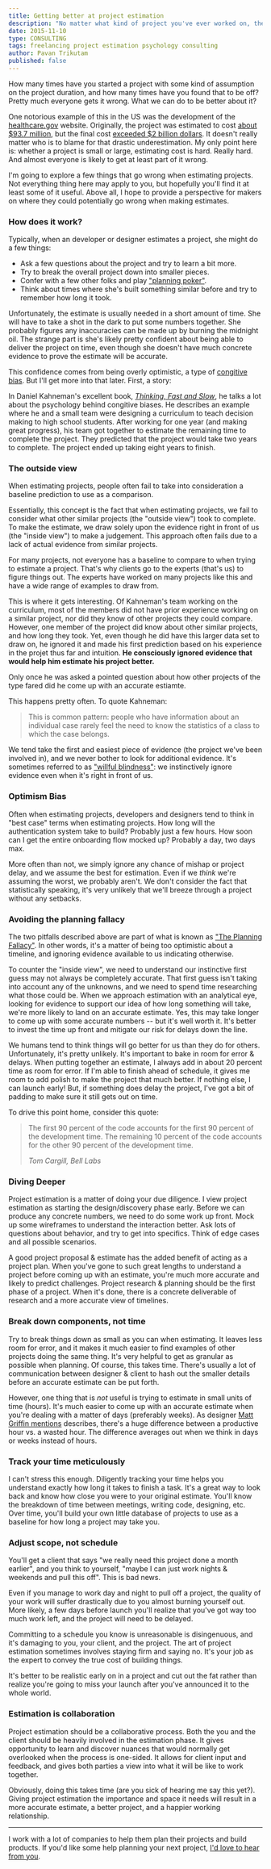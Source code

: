 ```yaml
---
title: Getting better at project estimation
description: "No matter what kind of project you've ever worked on, there's always one thing everyone wants to know before it starts: How long will this take?"
date: 2015-11-10
type: CONSULTING
tags: freelancing project estimation psychology consulting
author: Pavan Trikutam
published: false
---
```


How many times have you started a project with some kind of assumption on the project duration, and how many times have you found that to be off? Pretty much everyone gets it wrong. What we can do to be better about it?

One notorious example of this in the US was the development of the [healthcare.gov](https://www.healthcare.gov/) website. Originally, the project was estimated to cost [about $93.7 million][93_million], but the final cost [exceeded $2 billion dollars][2_billion]. It doesn't really matter who is to blame for that drastic underestimation. My only point here is: whether a project is small or large, estimating cost is hard. Really hard. And almost everyone is likely to get at least part of it wrong.

I'm going to explore a few things that go wrong when estimating projects. Not everything thing here may apply to you, but hopefully you'll find it at least some of it useful. Above all, I hope to provide a perspective for makers on where they could potentially go wrong when making estimates.

### How does it work?

Typically, when an developer or designer estimates a project, she might do a few things:

* Ask a few questions about the project and try to learn a bit more.
* Try to break the overall project down into smaller pieces.
* Confer with a few other folks and play ["planning poker"][planning_poker].
* Think about times where she's built something similar before and try to remember how long it took.

Unfortunately, the estimate is usually needed in a short amount of time. She will have to take a shot in the dark to put some numbers together. She probably figures any inaccuracies can be made up by burning the midnight oil. The strange part is she's likely pretty confident about being able to deliver the project on time, even though she doesn't have much concrete evidence to prove the estimate will be accurate.

This confidence comes from being overly optimistic, a type of [congitive bias][cognitive_bias]. But I'll get more into that later. First, a story:

In Daniel Kahneman's excellent book, *[Thinking, Fast and Slow][thinking_fast_slow]*, he talks a lot about the psychology behind congitive biases. He describes an example where he and a small team were designing a curriculum to teach decision making to high school students. After working for one year (and making great progress), his team got together to estimate the remaining time to complete the project. They predicted that the project would take two years to complete. The project ended up taking eight years to finish.

### The outside view

When estimating projects, people often fail to take into consideration a baseline prediction to use as a comparison.

Essentially, this concept is the fact that when estimating projects, we fail to consider what other similar projects (the "outside view") took to complete. To make the estimate, we draw solely upon the evidence right in front of us (the "inside view") to make a judgement. This approach often fails due to a lack of actual evidence from similar projects.

For many projects, not everyone has a baseline to compare to when trying to estimate a project. That's why clients go to the experts (that's us) to figure things out. The experts have worked on many projects like this and have a wide range of examples to draw from.

This is where it gets interesting. Of Kahneman's team working on the curriculum, most of the members did not have prior experience working on a similar project, nor did they know of other projects they could compare. However, one member of the project did know about other similar projects, and how long they took. Yet, even though he did have this larger data set to draw on, he ignored it and made his first prediction based on his experience in the projet thus far and intuition. **He consciously ignored evidence that would help him estimate his project better.**

Only once he was asked a pointed question about how other projects of the type fared did he come up with an accurate estiamte.

This happens pretty often. To quote Kahneman:

> This is common pattern: people who have information about an individual case rarely feel the need to know the statistics of a class to which the case belongs.

We tend take the first and easiest piece of evidence (the project we've been involved in), and we never bother to look for additional evidence. It's sometimes referred to as ["willful blindness"][willful_blindness]: we instinctively ignore evidence even when it's right in front of us.

### Optimism Bias

Often when estimating projects, developers and designers tend to think in "best case" terms when estimating projects. How long will the authentication system take to build? Probably just a few hours. How soon can I get the entire onboarding flow mocked up? Probably a day, two days max.

More often than not, we simply ignore any chance of mishap or project delay, and we assume the best for estimation. Even if we *think* we're assuming the worst, we probably aren't. We don't consider the fact that statistically speaking, it's very unlikely that we'll breeze through a project without any setbacks.

### Avoiding the planning fallacy

The two pitfalls described above are part of what is known as ["The Planning Fallacy"][planning_fallacy]. In other words, it's a matter of being too optimistic about a timeline, and ignoring evidence available to us indicating otherwise.

To counter the "inside view", we need to understand our instinctive first guess may not always be completely accurate. That first guess isn't taking into account any of the unknowns, and we need to spend time researching what those could be. When we approach estimation with an analytical eye, looking for evidence to support our idea of how long something will take, we're more likely to land on an accurate estimate. Yes, this may take longer to come up with some accurate numbers -- but it's well worth it. It's better to invest the time up front and mitigate our risk for delays down the line.

We humans tend to think things will go better for us than they do for others. Unfortunately, it's pretty unlikely. It's important to bake in room for error & delays. When putting together an estimate, I always add in about 20 percent time as room for error. If I'm able to finish ahead of schedule, it gives me room to add polish to make the project that much better. If nothing else, I can launch early! But, if something does delay the project, I've got a bit of padding to make sure it still gets out on time.

To drive this point home, consider this quote:

> The first 90 percent of the code accounts for the first 90 percent of the development time. The remaining 10 percent of the code accounts for the other 90 percent of the development time.
>
> <cite>Tom Cargill, Bell Labs</cite>

### Diving Deeper

Project estimation is a matter of doing your due diligence. I view project estimation as starting the design/discovery phase early. Before we can produce any concrete numbers, we need to do some work up front. Mock up some wireframes to understand the interaction better. Ask lots of questions about behavior, and try to get into specifics. Think of edge cases and all possible scenarios.

A good project proposal & estimate has the added benefit of acting as a project plan.  When you've gone to such great lengths to understand a project before coming up with an estimate, you're much more accurate and likely to predict challenges. Project research & planning should be the first phase of a project. When it's done, there is a concrete deliverable of research and a more accurate view of timelines.

### Break down components, not time

Try to break things down as small as you can when estimating. It leaves less room for error, and it makes it much easier to find examples of other projects doing the same thing. It's very helpful to get as granular as possible when planning. Of course, this takes time. There's usually a lot of communication between designer & client to hash out the smaller details before an accurate estimate can be put forth.

However, one thing that is *not* useful is trying to estimate in small units of time (hours). It's much easier to come up with an accurate estimate when you're dealing with a matter of days (preferably weeks). As designer [Matt Griffin mentions][matt_griffin] describes, there's a huge difference between a productive hour vs. a wasted hour. The difference averages out when we think in days or weeks instead of hours.

### Track your time meticulously

I can't stress this enough. Diligently tracking your time helps you understand exactly how long it takes to finish a task. It's a great way to look back and know how close you were to your original estimate. You'll know the breakdown of time between meetings, writing code, designing, etc. Over time, you'll build your own little database of projects to use as a baseline for how long a project may take you.

### Adjust scope, not schedule

<!-- Sometimes an inaccurrate estimate can come from simply wanting to land the job. Sometimes it comes from pressure from your boss, or another stakeholder in the project. Sometimes it's intentional, sometimes it's not.
 -->
You'll get a client that says "we really need this project done a month earlier", and you think to yourself, "maybe I can just work nights & weekends and pull this off". This is bad news.

Even if you manage to work day and night to pull off a project, the quality of your work will suffer drastically due to you almost burning yourself out. More likely, a few days before launch you'll realize that you've got way too much work left, and the project will need to be delayed.

Committing to a schedule you know is unreasonable is disingenuous, and it's damaging to you, your client, and the project. The art of project estimation sometimes involves staying firm and saying no. It's your job as the expert to convey the true cost of building things.

It's better to be realistic early on in a project and cut out the fat rather than realize you're going to miss your launch after you've announced it to the whole world.

### Estimation is collaboration

Project estimation should be a collaborative process. Both the you and the client should be heavily involved in the estimation phase. It gives opportunity to learn and discover nuances that would normally get overlooked when the process is one-sided. It allows for client input and feedback, and gives both parties a view into what it will be like to work together.

Obviously, doing this takes time (are you sick of hearing me say this yet?). Giving project estimation the importance and space it needs will result in a more accurate estimate, a better project, and a happier working relationship.


<hr>

I work with a lot of companies to help them plan their projects and build products. If you'd like some help planning your next project, [I'd love to hear from you](mailto:hello@graybike.co).

[93_million]: http://uk.reuters.com/article/2013/10/17/uk-usa-healthcare-technology-insight-idUKBRE99G06120131017
[2_billion]: http://www.bloomberg.com/news/articles/2014-09-24/obamacare-website-costs-exceed-2-billion-study-finds
[planning_poker]: https://en.wikipedia.org/wiki/Planning_poker
[cognitive_bias]: https://en.wikipedia.org/wiki/Optimism_bias
[planning_fallacy]: https://en.wikipedia.org/wiki/Planning_fallacy
[thinking_fast_slow]: http://www.amazon.com/gp/product/0374533555
[willful_blindness]: https://www.brainpickings.org/2014/08/27/willful-blindness-margaret-heffernan/
[matt_griffin]: http://alistapart.com/column/creating-accurate-estimates